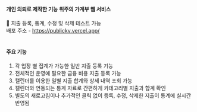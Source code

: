#### 개인 의뢰로 제작한 기능 위주의 가계부 웹 서비스
🚩 지출 등록, 통계, 수정 및 삭제 테스트 가능
</br>
배포 주소 - https://publickv.vercel.app/
</br>
</br>
#### 주요 기능
1. 각 업장 별 집계가 가능한 일반 지출 등록 기능
2. 전체적인 운영에 필요한 금융 비용 지출 등록 가능
3. 캘린더를 이용한 일별 지출 합계와 상세 내역 조회 가능
4. 캘린더와 연동되는 통계 자료로 간편하게 카테고리별 지출과 합계 확인
5. 별도의 새로고침이나 추가적인 클릭 없이 등록, 수정, 삭제한 지출이 통계에 실시간 반영됨
